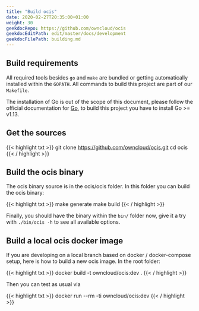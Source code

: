 ```yaml
---
title: "Build ocis"
date: 2020-02-27T20:35:00+01:00
weight: 30
geekdocRepo: https://github.com/owncloud/ocis
geekdocEditPath: edit/master/docs/development
geekdocFilePath: building.md
---
```


## Build requirements

All required tools besides `go` and `make` are bundled or getting automatically installed within the `GOPATH`. All commands to build this project are part of our `Makefile`.

The installation of Go is out of the scope of this document, please follow the official documentation for [Go](https://golang.org/doc/install), to build this project you have to install Go >= v1.13. 

## Get the sources

{{< highlight txt >}}
git clone https://github.com/owncloud/ocis.git
cd ocis
{{< / highlight >}}

## Build the ocis binary

The ocis binary source is in the ocis/ocis folder. In this folder you can build the ocis binary:

{{< highlight txt >}}
make generate
make build
{{< / highlight >}}

Finally, you should have the binary within the `bin/` folder now, give it a try with `./bin/ocis -h` to see all available options.

## Build a local ocis docker image

If you are developing on a local branch based on docker / docker-compose setup, here is how to build a new ocis image. In the root folder:

{{< highlight txt >}}
docker build -t owncloud/ocis:dev .
{{< / highlight >}}

Then you can test as usual via

{{< highlight txt >}}
docker run --rm -ti owncloud/ocis:dev
{{< / highlight >}}
